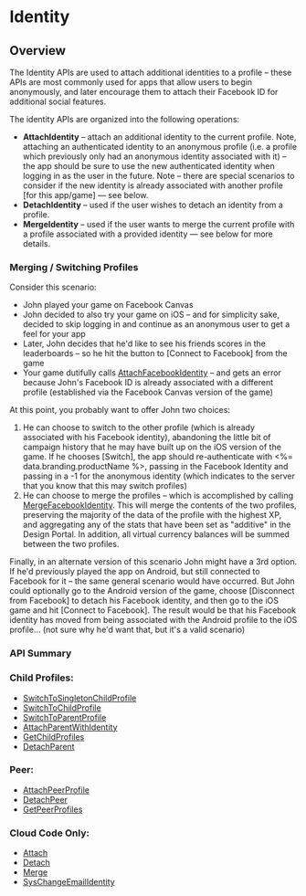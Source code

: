 # Identity
## Overview



The Identity APIs are used to attach additional identities to a profile – these APIs are most commonly used for apps that allow users to begin anonymously, and later encourage them to attach their Facebook ID for additional social features.

The identity APIs are organized into the following operations:

- **AttachIdentity** – attach an additional identity to the current profile.  Note, attaching an authenticated identity to an anonymous profile (i.e. a profile which previously only had an anonymous identity associated with it) – the app should be sure to use the new authenticated identity when logging in as the user in the future.  Note – there are special scenarios to consider if the new identity is already associated with another profile [for this app/game] — see below.
- **DetachIdentity** – used if the user wishes to detach an identity from a profile.
- **MergeIdentity** – used if the user wants to merge the current profile with a profile associated with a provided identity — see below for more details.

### Merging / Switching Profiles

Consider this scenario:

- John played your game on Facebook Canvas
- John decided to also try your game on iOS – and for simplicity sake, decided to skip logging in and continue as an anonymous user to get a feel for your app
- Later, John decides that he'd like to see his friends scores in the leaderboards – so he hit the button to [Connect to Facebook] from the game
- Your game dutifully calls [AttachFacebookIdentity](/api/capi/identity/attachfacebookidentity) – and gets an error because John's Facebook ID is already associated with a different profile (established via the Facebook Canvas version of the game)

At this point, you probably want to offer John two choices:

1. He can choose to switch to the other profile (which is already associated with his Facebook identity), abandoning the little bit of campaign history that he may have built up on the iOS version of the game.  If he chooses [Switch], the app should re-authenticate with <%= data.branding.productName %>, passing in the Facebook Identity and passing in a -1 for the anonymous identity (which indicates to the server that you know that this may switch profiles)
2. He can choose to merge the profiles – which is accomplished by calling [MergeFacebookIdentity](/api/capi/identity/mergefacebookidentity).  This will merge the contents of the two profiles, preserving the majority of the data of the profile with the highest XP, and aggregating any of the stats that have been set as "additive" in the Design Portal.  In addition, all virtual currency balances will be summed between the two profiles.

Finally, in an alternate version of this scenario John might have a 3rd option.  If he'd previously played the app on Android, but still connected to Facebook for it – the same general scenario would have occurred.  But John could optionally go to the Android version of the game, choose [Disconnect from Facebook] to detach his Facebook identity, and then go to the iOS game and hit [Connect to Facebook].  The result would be that his Facebook identity has moved from being associated with the Android profile to the iOS profile…  (not sure why he'd want that, but it's a valid scenario)

### API Summary

### Child Profiles:

* [SwitchToSingletonChildProfile](/api/capi/identity/switchtosingletonchildprofile)
* [SwitchToChildProfile](/api/capi/identity/switchtochildprofile)
* [SwitchToParentProfile](/api/capi/identity/switchtoparentprofile)
* [AttachParentWithIdentity](/api/capi/identity/attachparentwithidentity)
* [GetChildProfiles](/api/capi/identity/getchildprofiles)
* [DetachParent](/api/capi/identity/detachparent)

### Peer:

* [AttachPeerProfile](/api/capi/identity/attachpeerprofile)
* [DetachPeer](/api/capi/identity/detachpeer)
* [GetPeerProfiles](/api/capi/identity/getpeerprofiles)

### Cloud Code Only:

* [Attach](/api/capi/identity/attach)
* [Detach](/api/capi/identity/detach)
* [Merge](/api/capi/identity/merge)
* [SysChangeEmailIdentity](/api/capi/identity/syschangeemailidentity)


<DocCardList />